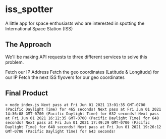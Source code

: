 # iss_spotter
A little app for space enthusiasts who are interested in spotting the International Space Station (ISS)

## The Approach
We'll be making API requests to three different services to solve this problem.

Fetch our IP Address
Fetch the geo coordinates (Latitude & Longitude) for our IP
Fetch the next ISS flyovers for our geo coordinates

## Final Product
`> node index.js
Next pass at Fri Jun 01 2021 13:01:35 GMT-0700 (Pacific Daylight Time) for 465 seconds!
Next pass at Fri Jun 01 2021 14:36:08 GMT-0700 (Pacific Daylight Time) for 632 seconds!
Next pass at Fri Jun 01 2021 16:12:35 GMT-0700 (Pacific Daylight Time) for 648 seconds!
Next pass at Fri Jun 01 2021 17:49:29 GMT-0700 (Pacific Daylight Time) for 648 seconds!
Next pass at Fri Jun 01 2021 19:26:12 GMT-0700 (Pacific Daylight Time) for 643 seconds!`
